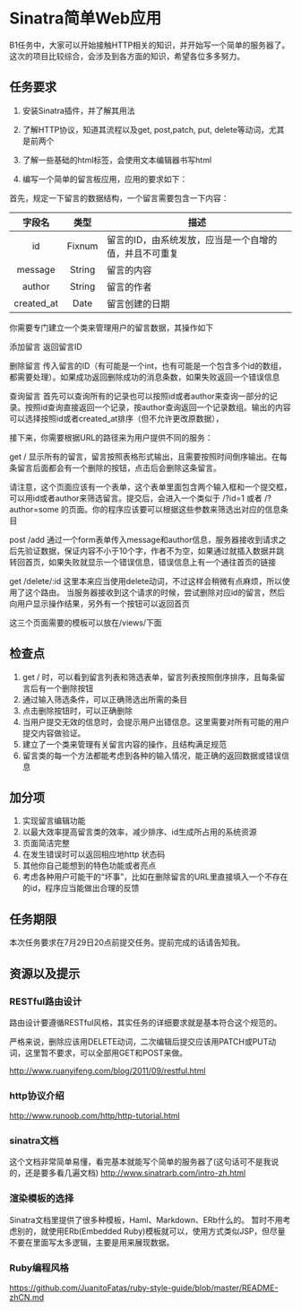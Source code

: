# Sinatra简单Web应用

B1任务中，大家可以开始接触HTTP相关的知识，并开始写一个简单的服务器了。这次的项目比较综合，会涉及到各方面的知识，希望各位多多努力。

## 任务要求
1. 安装Sinatra插件，并了解其用法

2. 了解HTTP协议，知道其流程以及get, post,patch, put, delete等动词，尤其是前两个

3. 了解一些基础的html标签，会使用文本编辑器书写html

4. 编写一个简单的留言板应用，应用的要求如下：

首先，规定一下留言的数据结构，一个留言需要包含一下内容：

|字段名    |类型  |描述|
|:--------:|:----:|----|
|id        |Fixnum|留言的ID，由系统发放，应当是一个自增的值，并且不可重复|
|message   |String|留言的内容|
|author    |String|留言的作者|
|created_at|Date  |留言创建的日期|

你需要专门建立一个类来管理用户的留言数据，其操作如下

添加留言 返回留言ID

删除留言  传入留言的ID（有可能是一个int，也有可能是一个包含多个id的数组，都需要处理）。如果成功返回删除成功的消息条数，如果失败返回一个错误信息

查询留言  首先可以查询所有的记录也可以按照id或者author来查询一部分的记录。按照id查询直接返回一个记录，按author查询返回一个记录数组。输出的内容可以选择按照id或者created_at排序（但不允许更改原数据），

接下来，你需要根据URL的路径来为用户提供不同的服务：

get /
显示所有的留言，留言按照表格形式输出，且需要按照时间倒序输出。在每条留言后面都会有一个删除的按钮，点击后会删除这条留言。

请注意，这个页面应该有一个表单，这个表单里面包含两个输入框和一个提交框，可以用id或者author来筛选留言。提交后，会进入一个类似于 /?id=1 或者 /?author=some 的页面。你的程序应该要可以根据这些参数来筛选出对应的信息条目

post /add
通过一个form表单传入message和author信息，服务器接收到请求之后先验证数据，保证内容不小于10个字，作者不为空，如果通过就插入数据并跳转回首页，如果失败就显示一个错误信息，错误信息上有一个通往首页的链接

get /delete/:id
这里本来应当使用delete动词，不过这样会稍微有点麻烦，所以使用了这个路由。
当服务器接收到这个请求的时候，尝试删除对应id的留言，然后向用户显示操作结果，另外有一个按钮可以返回首页

这三个页面需要的模板可以放在/views/下面

## 检查点
1. get / 时，可以看到留言列表和筛选表单，留言列表按照倒序排序，且每条留言后有一个删除按钮
2. 通过输入筛选条件，可以正确筛选出所需的条目
3. 点击删除按钮时，可以正确删除
4. 当用户提交无效的信息时，会提示用户出错信息。这里需要对所有可能的用户提交内容做验证。
5. 建立了一个类来管理有关留言内容的操作，且结构满足规范
6. 留言类的每一个方法都能考虑到各种的输入情况，能正确的返回数据或错误信息


## 加分项
1. 实现留言编辑功能
2. 以最大效率提高留言类的效率，减少排序、id生成所占用的系统资源
3. 页面简洁完整
4. 在发生错误时可以返回相应地http 状态码
5. 其他你自己能想到的特色功能或者亮点
6. 考虑各种用户可能干的“坏事”，比如在删除留言的URL里直接填入一个不存在的id，程序应当能做出合理的反馈

## 任务期限
本次任务要求在7月29日20点前提交任务。提前完成的话请告知我。

## 资源以及提示

### RESTful路由设计
路由设计要遵循RESTful风格，其实任务的详细要求就是基本符合这个规范的。

严格来说，删除应该用DELETE动词，二次编辑后提交应该用PATCH或PUT动词，这里暂不要求，可以全部用GET和POST来做。

http://www.ruanyifeng.com/blog/2011/09/restful.html

### http协议介绍
http://www.runoob.com/http/http-tutorial.html

### sinatra文档
这个文档非常简单易懂，看完基本就能写个简单的服务器了(这句话可不是我说的，还是要多看几遍文档)
http://www.sinatrarb.com/intro-zh.html

### 渲染模板的选择
Sinatra文档里提供了很多种模板，Haml、Markdown、ERb什么的。
暂时不用考虑别的，就使用ERb(Embedded Ruby)模板就可以，使用方式类似JSP，但尽量不要在里面写太多逻辑，主要是用来展现数据。

### Ruby编程风格
https://github.com/JuanitoFatas/ruby-style-guide/blob/master/README-zhCN.md

